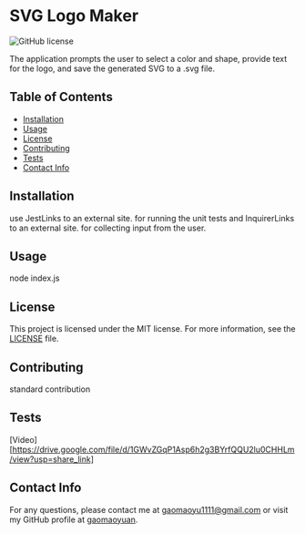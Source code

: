 #  SVG Logo Maker

![GitHub license](https://img.shields.io/badge/license-MIT-blue.svg)

The application prompts the user to select a color and shape, provide text for the logo, and save the generated SVG to a .svg file.

## Table of Contents
- [Installation](#installation)
- [Usage](#usage)
- [License](#licnese)
- [Contributing](#contributing)
- [Tests](#tests)
- [Contact Info](#contactinfo)

## Installation

use JestLinks to an external site. for running the unit tests and InquirerLinks to an external site. for collecting input from the user.

## Usage

node index.js

## License

This project is licensed under the MIT license. For more information, see the [LICENSE]([MIT](https://opensource.org/licenses/MIT)) file.

## Contributing

standard contribution

## Tests

[Video][https://drive.google.com/file/d/1GWvZGqP1Asp6h2g3BYrfQQU2lu0CHHLm/view?usp=share_link]

## Contact Info

For any questions, please contact me at gaomaoyu1111@gmail.com or visit my GitHub profile at [gaomaoyuan](https://github.com/gaomaoyuan).
